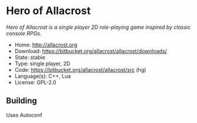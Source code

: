 # Hero of Allacrost

_Hero of Allacrost is a single player 2D role-playing game inspired by classic console RPGs._

- Home: http://allacrost.org
- Download: https://bitbucket.org/allacrost/allacrost/downloads/
- State: stable
- Type: single player, 2D
- Code: https://bitbucket.org/allacrost/allacrost/src (hg)
- Language(s): C++, Lua
- License: GPL-2.0

## Building

Uses Autoconf

